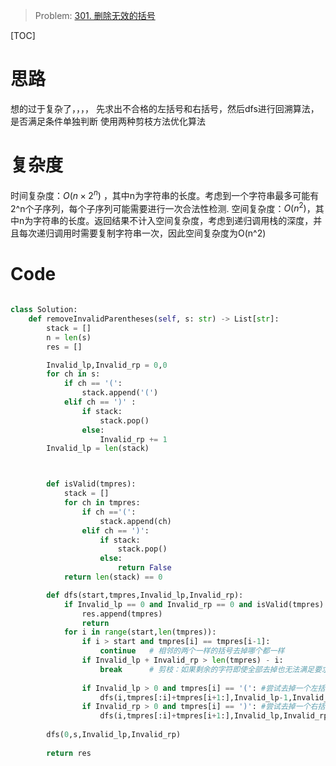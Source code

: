 > Problem: [301. 删除无效的括号](https://leetcode.cn/problems/remove-invalid-parentheses/description/)

[TOC]

# 思路
想的过于复杂了，，，，
先求出不合格的左括号和右括号，然后dfs进行回溯算法，是否满足条件单独判断
使用两种剪枝方法优化算法

# 复杂度
时间复杂度：$O(n \times 2^n)$ ，其中n为字符串的长度。考虑到一个字符串最多可能有2^n个子序列，每个子序列可能需要进行一次合法性检测.
空间复杂度：$O(n^2)$，其中n为字符串的长度。返回结果不计入空间复杂度，考虑到递归调用栈的深度，并且每次递归调用时需要复制字符串一次，因此空间复杂度为O(n^2)


# Code
```Python []

class Solution:
    def removeInvalidParentheses(self, s: str) -> List[str]:
        stack = []
        n = len(s)
        res = []

        Invalid_lp,Invalid_rp = 0,0
        for ch in s:
            if ch == '(':
                stack.append('(')
            elif ch == ')' :
                if stack:
                    stack.pop()
                else:
                    Invalid_rp += 1
        Invalid_lp = len(stack)



        def isValid(tmpres):
            stack = []
            for ch in tmpres:
                if ch =='(':
                    stack.append(ch)
                elif ch == ')':
                    if stack:
                        stack.pop()
                    else:
                        return False
            return len(stack) == 0

        def dfs(start,tmpres,Invalid_lp,Invalid_rp):
            if Invalid_lp == 0 and Invalid_rp == 0 and isValid(tmpres):
                res.append(tmpres)
                return
            for i in range(start,len(tmpres)):
                if i > start and tmpres[i] == tmpres[i-1]:
                    continue   # 相邻的两个一样的括号去掉哪个都一样
                if Invalid_lp + Invalid_rp > len(tmpres) - i:
                    break      # 剪枝：如果剩余的字符即使全部去掉也无法满足要求，则直接不算了
                
                if Invalid_lp > 0 and tmpres[i] == '(': #尝试去掉一个左括号
                    dfs(i,tmpres[:i]+tmpres[i+1:],Invalid_lp-1,Invalid_rp)
                if Invalid_rp > 0 and tmpres[i] == ')': #尝试去掉一个右括号
                    dfs(i,tmpres[:i]+tmpres[i+1:],Invalid_lp,Invalid_rp-1)
                
        dfs(0,s,Invalid_lp,Invalid_rp)
        
        return res

```
